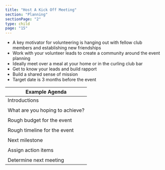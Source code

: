 ```yaml
---
title: "Host A Kick Off Meeting"
section: "Planning"
sectionPage: "2"
type: child
page: "15"
---
```


- A key motivator for volunteering is hanging out with fellow club members and establishing new friendships
- Work with your volunteer leads to create a community around the event planning
- Ideally meet over a meal at your home or in the curling club bar
- Get to know your leads and build rapport
- Build a shared sense of mission
- Target date is 3 months before the event

| Example Agenda                  |
| ------------------------------- |
| Introductions                   |
|                                 |
| What are you hoping to achieve? |
|                                 |
| Rough budget for the event      |
|                                 |
| Rough timeline for the event    |
|                                 |
| Next milestone                  |
|                                 |
| Assign action items             |
|                                 |
| Determine next meeting          |
